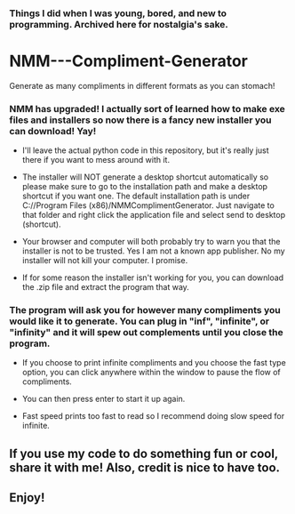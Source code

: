 ### Things I did when I was young, bored, and new to programming. Archived here for nostalgia's sake.

# NMM---Compliment-Generator
Generate as many compliments in different formats as you can stomach!

### NMM has upgraded! I actually sort of learned how to make exe files and installers so now there is a fancy new installer you can download! Yay!

- I'll leave the actual python code in this repository, but it's really just there if you want to mess around with it.

- The installer will NOT generate a desktop shortcut automatically so please make sure to go to the installation path and make a desktop shortcut if you want one. The default installation path is under C://Program Files (x86)/NMMComplimentGenerator. Just navigate to that folder and right click the application file and select send to desktop (shortcut).

- Your browser and computer will both probably try to warn you that the installer is not to be trusted. Yes I am not a known app publisher. No my installer will not kill your computer. I promise.

- If for some reason the installer isn't working for you, you can download the .zip file and extract the program that way.

### The program will ask you for however many compliments you would like it to generate. You can plug in "inf", "infinite", or "infinity" and it will spew out complements until you close the program. 

- If you choose to print infinite compliments and you choose the fast type option, you can click anywhere within the window to pause the flow of compliments. 

- You can then press enter to start it up again. 

- Fast speed prints too fast to read so I recommend doing slow speed for infinite.

## If you use my code to do something fun or cool, share it with me! Also, credit is nice to have too.
## Enjoy!
